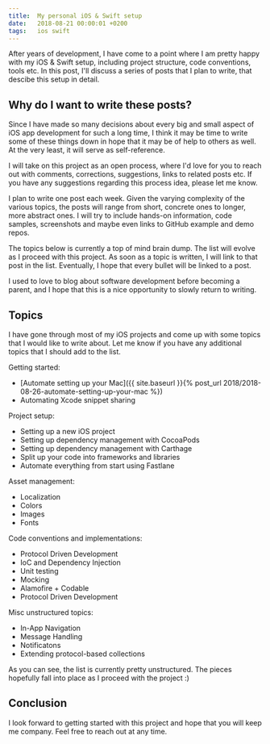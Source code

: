 ```yaml
---
title:  My personal iOS & Swift setup
date:   2018-08-21 00:00:01 +0200
tags:	ios swift
---
```


After years of development, I have come to a point where I am pretty happy with
my iOS & Swift setup, including project structure, code conventions, tools etc.
In this post, I'll discuss a series of posts that I plan to write, that descibe
this setup in detail.


## Why do I want to write these posts?

Since I have made so many decisions about every big and small aspect of iOS app
development for such a long time, I think it may be time to write some of these
things down in hope that it may be of help to others as well. At the very least,
it will serve as self-reference.

I will take on this project as an open process, where I'd love for you to reach
out with comments, corrections, suggestions, links to related posts etc. If you
have any suggestions regarding this process idea, please let me know.

I plan to write one post each week. Given the varying complexity of the various
topics, the posts will range from short, concrete ones to longer, more abstract
ones. I will try to include hands-on information, code samples, screenshots and
maybe even links to GitHub example and demo repos.

The topics below is currently a top of mind brain dump. The list will evolve as
I proceed with this project. As soon as a topic is written, I will link to that
post in the list. Eventually, I hope that every bullet will be linked to a post.

I used to love to blog about software development before becoming a parent, and
I hope that this is a nice opportunity to slowly return to writing.


## Topics

I have gone through most of my iOS projects and come up with some topics that I
would like to write about. Let me know if you have any additional topics that I
should add to the list.

Getting started:

 * [Automate setting up your Mac]({{ site.baseurl }}{% post_url 2018/2018-08-26-automate-setting-up-your-mac %})
 * Automating Xcode snippet sharing

Project setup:

 * Setting up a new iOS project
 * Setting up dependency management with CocoaPods
 * Setting up dependency management with Carthage
 * Split up your code into frameworks and libraries
 * Automate everything from start using Fastlane

Asset management:

 * Localization
 * Colors
 * Images
 * Fonts

Code conventions and implementations:

 * Protocol Driven Development
 * IoC and Dependency Injection
 * Unit testing
 * Mocking
 * Alamofire + Codable
 * Protocol Driven Development

Misc unstructured topics:

 * In-App Navigation
 * Message Handling
 * Notificatons
 * Extending protocol-based collections

As you can see, the list is currently pretty unstructured. The pieces hopefully
fall into place as I proceed with the project :)


## Conclusion

I look forward to getting started with this project and hope that you will keep
me company. Feel free to reach out at any time.